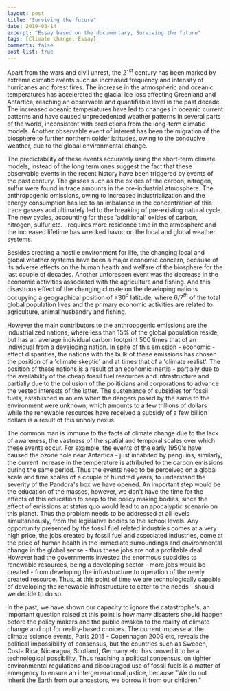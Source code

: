 ```yaml
---
layout: post
title: "Surviving the future"
date: 2019-03-14
excerpt: "Essay based on the documentary, Surviving the future"
tags: [Climate change, Essay]
comments: false
post-list: true
---
```



Apart from the wars and civil unrest, the 21<sup>st</sup> century has been marked by
extreme climatic events such as increased frequency and intensity of hurricanes
and forest fires. The increase in the atmospheric and oceanic temperatures has
accelerated the glacial ice loss affecting Greenland and Antartica, reaching an
observable and quantifiable level in the past decade. The increased oceanic
temperatures have led to changes in oceanic current patterns and have caused
unprecedented weather patterns in several parts of the world, inconsistent with
predictions from the long-term climatic models. Another observable event of
interest has been the migration of the biosphere to further northern colder
latitudes, owing to the conducive weather, due to the global environmental
change.

The predictability of these events accurately using the short-term climate
models, instead of the long term ones suggest the fact that these observable
events in the recent history have been triggered by events of the past century.
The gasses such as the oxides of the carbon, nitrogen, sulfur were found in
trace amounts in the pre-industrial atmosphere. The anthropogenic emissions,
owing to increased industrialization and the energy consumption has led to an
imbalance in the concentration of this trace gasses and ultimately led to the
breaking of pre-existing natural cycle. The new cycles, accounting for these
'additional' oxides of carbon, nitrogen, sulfur etc. , requires more residence
time in the atmosphere and the increased lifetime has wrecked havoc on the local
and global weather systems.

Besides creating a hostile environment for life, the changing local and global
weather systems have been a major economic concern, because of its adverse
effects on the human health and welfare of the biosphere for the last couple of
decades. Another unforeseen event was the decrease in the economic activities
associated with the agriculture and fishing. And this disastrous effect of the
changing climate on the developing nations occupying a geographical position of
$\pm$30$^o$ latitude, where 6/7$^{th}$ of the total global population lives and
the primary economic activities are related to agriculture, animal husbandry and
fishing.

However the main contributors to the anthropogenic emissions are the
industrialized nations, where less than 15% of the global population reside,
but has an average individual carbon footprint 500 times that of an individual
from a developing nation. In spite of this emission - economic - effect
disparities, the nations with the bulk of these emissions has chosen the
position of a 'climate skeptic' and at times that of a 'climate realist'. The
position of these nations is a result of an economic inertia - partially due to
the availability of the cheap fossil fuel resources and infrastructure and
partially due to the collusion of the politicians and corporations to advance
the vested interests of the latter. The sustenance of subsidies for fossil
fuels, established in an era when the dangers posed by the same to the
environment were unknown, which amounts to a few trillions of dollars while the
renewable resources have received a subsidy of a few billion dollars is a result
of this unholy nexus.

The common man is immune to the facts of climate change due to the lack of
awareness, the vastness of the spatial and temporal scales over which these
events occur. For example, the events of the early 1950's have caused the ozone
hole near Antartica - just inhabited by penguins, similarly, the current
increase in the temperature is attributed to the carbon emissions during the
same period. Thus the events need to be perceived on a global scale and time
scales of a couple of hundred years, to understand the severity of the Pandora's
box we have opened. An important step would be the education of the masses,
however, we don't have the time for the effects of this education to seep to the
policy making bodies, since the effect of emissions at status quo would lead to
an apocalyptic scenario on this planet. Thus the problem needs to be addressed
at all levels simultaneously, from the legislative bodies to the school levels.
Any opportunity presented by the fossil fuel related industries comes at a very
high price, the jobs created by fossil fuel and associated industries, come at
the price of human health in the immediate surroundings and  environmental
change in the global sense - thus these jobs are not a profitable deal. However
had the governments invested the enormous subsidies to renewable resources,
being a developing sector - more jobs would be created - from developing the
infrastructure to operation of the newly created resource. Thus, at this point
of time we are technologically capable of developing the renewable
infrastructure to cater to the needs - should we decide to do so.

In the past, we have shown our capacity to ignore the catastrophe's, an important
question raised at this point is how many disasters should happen before the
policy makers and the public awaken to the reality of climate change and opt for
reality-based choices. The current impasse at the climate science events, Paris
2015 - Copenhagen 2009 etc, reveals the political impossibility of consensus,
but the countries such as Sweden, Costa Rica, Nicaragua, Scotland, Germany etc.
has proved it to be a technological possibility. Thus reaching a political
consensus, on tighter environmental regulations and discouraged use of fossil
fuels is a matter of emergency to ensure an intergenerational justice, because
"We do not inherit the Earth from our ancestors, we borrow it from our
children."
